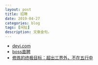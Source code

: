 ```yaml
---
layout: post
title: 招聘
date: 2019-04-27
categories: blog
tags: [闲扯]
description: 文章金句。
---
```


- [deyi.com](http://m.deyi.com/forum-forumdisplay-fid-32-filter-author-orderby-dateline-typeid-0-page-1.html)
- [boss直聘](https://www.zhipin.com/c101200100/a_%E9%92%9F%E5%AE%B6%E6%9D%91-b_%E6%B1%89%E9%98%B3%E5%8C%BA/?ka=sel-area-1)
- [修炼的终极目标：超出三界外，不在五行中](http://wemedia.ifeng.com/76080945/wemedia.shtml)
